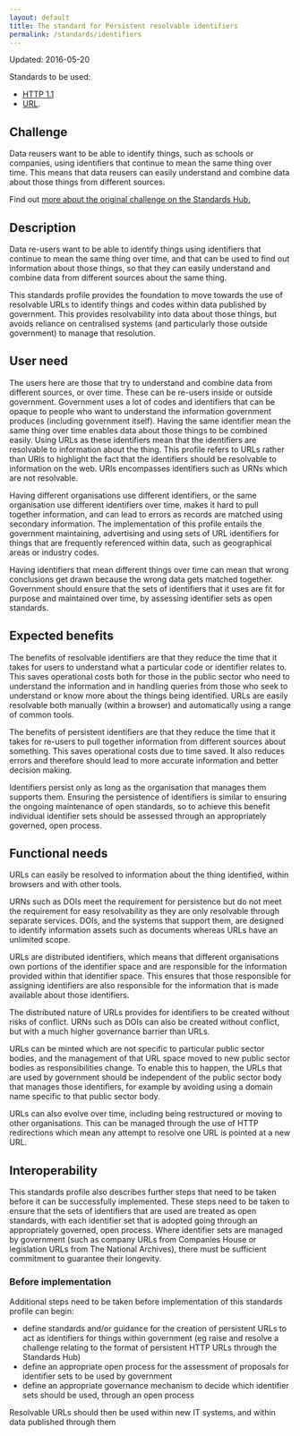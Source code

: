 ```yaml
---
layout: default
title: The standard for Persistent resolvable identifiers
permalink: /standards/identifiers
---
```


Updated: 2016-05-20

Standards to be used:
* [HTTP 1.1](http://tools.ietf.org/html/rfc2616)
* [URL](http://tools.ietf.org/html/rfc3986).

## Challenge

Data reusers want to be able to identify things, such as schools or companies, using identifiers that continue to mean the same thing over time. This means that data reusers can easily understand and combine data about those things from different sources.

Find out [more about the original challenge on the Standards Hub.](http://standards.data.gov.uk/profile/persistent-resolvable-identifiers-standards-profile)

## Description

Data re-users want to be able to identify things using identifiers that continue to mean the same thing over time, and that can be used to find out information about those things, so that they can easily understand and combine data from different sources about the same thing.

This standards profile provides the foundation to move towards the use of resolvable URLs to identify things and codes within data published by government. This provides resolvability into data about those things, but avoids reliance on centralised systems (and particularly those outside government) to manage that resolution.

## User need

The users here are those that try to understand and combine data from different sources, or over time. These can be re-users inside or outside government. Government uses a lot of codes and identifiers that can be opaque to people who want to understand the information government produces (including government itself). Having the same identifier mean the same thing over time enables data about those things to be combined easily. Using URLs as these identifiers mean that the identifiers are resolvable to information about the thing. This profile refers to URLs rather than URIs to highlight the fact that the identifiers should be resolvable to information on the web. URIs encompasses identifiers such as URNs which are not resolvable.

Having different organisations use different identifiers, or the same organisation use different identifiers over time, makes it hard to pull together information, and can lead to errors as records are matched using secondary information. The implementation of this profile entails the government maintaining, advertising and using sets of URL identifiers for things that are frequently referenced within data, such as geographical areas or industry codes.

Having identifiers that mean different things over time can mean that wrong conclusions get drawn because the wrong data gets matched together. Government should ensure that the sets of identifiers that it uses are fit for purpose and maintained over time, by assessing identifier sets as open standards.

## Expected benefits

The benefits of resolvable identifiers are that they reduce the time that it takes for users to understand what a particular code or identifier relates to. This saves operational costs both for those in the public sector who need to understand the information and in handling queries from those who seek to understand or know more about the things being identified. URLs are easily resolvable both manually (within a browser) and automatically using a range of common tools.

The benefits of persistent identifiers are that they reduce the time that it takes for re-users to pull together information from different sources about something. This saves operational costs due to time saved. It also reduces errors and therefore should lead to more accurate information and better decision making.

Identifiers persist only as long as the organisation that manages them supports them. Ensuring the persistence of identifiers is similar to ensuring the ongoing maintenance of open standards, so to achieve this benefit individual identifier sets should be assessed through an appropriately governed, open process.

## Functional needs

URLs can easily be resolved to information about the thing identified, within browsers and with other tools.

URNs such as DOIs meet the requirement for persistence but do not meet the requirement for easy resolvability as they are only resolvable through separate services. DOIs, and the systems that support them, are designed to identify information assets such as documents whereas URLs have an unlimited scope.

URLs are distributed identifiers, which means that different organisations own portions of the identifier space and are responsible for the information provided within that identifier space. This ensures that those responsible for assigning identifiers are also responsible for the information that is made available about those identifiers.

The distributed nature of URLs provides for identifiers to be created without risks of conflict. URNs such as DOIs can also be created without conflict, but with a much higher governance barrier than URLs.

URLs can be minted which are not specific to particular public sector bodies, and the management of that URL space moved to new public sector bodies as responsibilities change. To enable this to happen, the URLs that are used by government should be independent of the public sector body that manages those identifiers, for example by avoiding using a domain name specific to that public sector body.

URLs can also evolve over time, including being restructured or moving to other organisations. This can be managed through the use of HTTP redirections which mean any attempt to resolve one URL is pointed at a new URL.

## Interoperability

This standards profile also describes further steps that need to be taken before it can be successfully implemented. These steps need to be taken to ensure that the sets of identifiers that are used are treated as open standards, with each identifier set that is adopted going through an appropriately governed, open process. Where identifier sets are managed by government (such as company URLs from Companies House or legislation URLs from The National Archives), there must be sufficient commitment to guarantee their longevity.

### Before implementation

Additional steps need to be taken before implementation of this standards profile can begin:

*   define standards and/or guidance for the creation of persistent URLs to act as identifiers for things within government (eg raise and resolve a challenge relating to the format of persistent HTTP URLs through the Standards Hub)
*   define an appropriate open process for the assessment of proposals for identifier sets to be used by government
*   define an appropriate governance mechanism to decide which identifier sets should be used, through an open process

Resolvable URLs should then be used within new IT systems, and within data published through them
